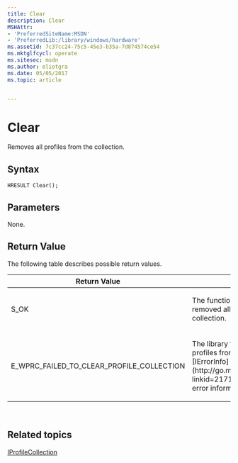 ```yaml
---
title: Clear
description: Clear
MSHAttr:
- 'PreferredSiteName:MSDN'
- 'PreferredLib:/library/windows/hardware'
ms.assetid: 7c37cc24-75c5-45e3-b35a-7d874574ce54
ms.mktglfcycl: operate
ms.sitesec: msdn
ms.author: eliotgra
ms.date: 05/05/2017
ms.topic: article


---
```


# Clear


Removes all profiles from the collection.

## Syntax


```
HRESULT Clear();
```

## Parameters


None.

## Return Value


The following table describes possible return values.

<table>
<colgroup>
<col width="50%" />
<col width="50%" />
</colgroup>
<thead>
<tr class="header">
<th>Return Value</th>
<th>Description</th>
</tr>
</thead>
<tbody>
<tr class="odd">
<td><p>S_OK</p></td>
<td><p>The function successfully removed all profiles from the collection.</p></td>
</tr>
<tr class="even">
<td><p>E_WPRC_FAILED_TO_CLEAR_PROFILE_COLLECTION</p></td>
<td><p>The library failed to remove all profiles from the collection. Use [IErrorInfo](http://go.microsoft.com/fwlink/p/?linkid=217161 ) to obtain detailed error information.</p></td>
</tr>
</tbody>
</table>

 

## Related topics


[IProfileCollection](iprofilecollection.md)

 

 







